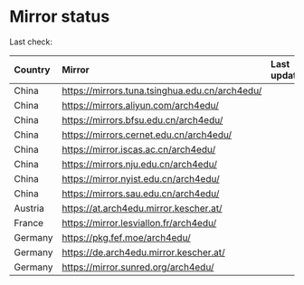 <script src="./time.js"></script>
# Mirror status
Last check: <script type="text/javascript">localize(1726115208.1480513);</script>

|Country|Mirror|Last update|
|:------|:-----|:----------|
|China|https://mirrors.tuna.tsinghua.edu.cn/arch4edu/|<script type="text/javascript">localize(1726079901);</script>|
|China|https://mirrors.aliyun.com/arch4edu/|<script type="text/javascript">localize(1726079901);</script>|
|China|https://mirrors.bfsu.edu.cn/arch4edu/|<script type="text/javascript">localize(1726079901);</script>|
|China|https://mirrors.cernet.edu.cn/arch4edu/|<script type="text/javascript">localize(1726079901);</script>|
|China|https://mirror.iscas.ac.cn/arch4edu/|<script type="text/javascript">localize(1726079901);</script>|
|China|https://mirrors.nju.edu.cn/arch4edu/|<script type="text/javascript">localize(1726036896);</script>|
|China|https://mirror.nyist.edu.cn/arch4edu/|<script type="text/javascript">localize(1726079901);</script>|
|China|https://mirrors.sau.edu.cn/arch4edu/|<script type="text/javascript">localize(1726079901);</script>|
|Austria|https://at.arch4edu.mirror.kescher.at/|<script type="text/javascript">localize(1726079901);</script>|
|France|https://mirror.lesviallon.fr/arch4edu/|<script type="text/javascript">localize(1726079901);</script>|
|Germany|https://pkg.fef.moe/arch4edu/|<script type="text/javascript">localize(1726079901);</script>|
|Germany|https://de.arch4edu.mirror.kescher.at/|<script type="text/javascript">localize(1726079901);</script>|
|Germany|https://mirror.sunred.org/arch4edu/|<script type="text/javascript">localize(1726079901);</script>|

<script src="./tablefilter/tablefilter.js"></script>
<script src="./table.js"></script>